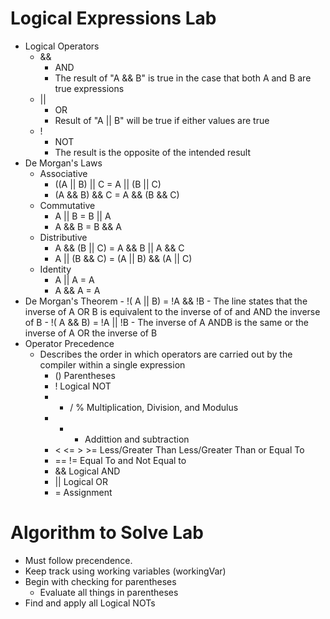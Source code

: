 # Logical Expressions Lab
- Logical Operators
    - && 
       - AND
        - The result of "A && B" is true in the case that both A and B are true expressions
    - ||
        - OR
        - Result of "A || B" will be true if either values are true
    - !
        - NOT
        - The result is the opposite of the intended result
- De Morgan's Laws
    - Associative
        - ((A || B) || C = A || (B || C)
        - (A && B) && C = A && (B && C)
    - Commutative
        - A || B = B || A
        - A && B = B && A
    - Distributive
        - A && (B || C) = A && B || A && C
        - A || (B && C) = (A || B) && (A || C)
    - Identity
        - A || A = A
        - A && A = A
- De Morgan's Theorem
      - !( A || B) = !A && !B
          - The line states that the inverse of A OR B is equivalent to the inverse of of and AND the inverse of B
      - !( A && B) = !A || !B
          - The inverse of A ANDB is the same or the inverse of A OR the inverse of B
- Operator Precedence
    - Describes the order in which operators are carried out by the compiler within a single expression
        - () Parentheses
        - ! Logical NOT
        - * / % Multiplication, Division, and Modulus
        - + - Addittion and subtraction
        - < <= > >= Less/Greater Than Less/Greater Than or Equal To
        - == != Equal To and Not Equal to
        - && Logical AND
        - || Logical OR
        - = Assignment
        
# Algorithm to Solve Lab
- Must follow precendence.
- Keep track using working variables (workingVar)
- Begin with checking for parentheses
    - Evaluate all things in parentheses
- Find and apply all Logical NOTs
